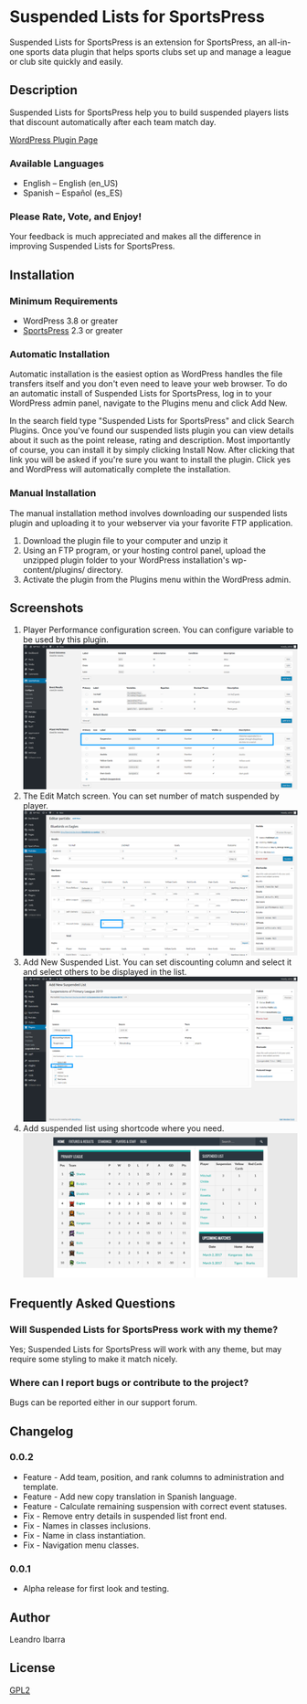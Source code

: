# Suspended Lists for SportsPress

Suspended Lists for SportsPress is an extension for SportsPress, an all-in-one sports data plugin that helps sports clubs set up and manage a league or club site quickly and easily.

## Description

Suspended Lists for SportsPress help you to build suspended players lists that discount automatically after each team match day.

[WordPress Plugin Page](https://wordpress.org/plugins/suspended-lists-for-sportspress/)

### Available Languages
- English – English (en_US)
- Spanish – Español (es_ES)

### Please Rate, Vote, and Enjoy!
Your feedback is much appreciated and makes all the difference in improving Suspended Lists for SportsPress.

## Installation

### Minimum Requirements
- WordPress 3.8 or greater
- [SportsPress](https://wordpress.org/plugins/sportspress/) 2.3 or greater

### Automatic Installation

Automatic installation is the easiest option as WordPress handles the file transfers itself and you don't even need to leave your web browser. To do an automatic install of Suspended Lists for SportsPress, log in to your WordPress admin panel, navigate to the Plugins menu and click Add New.

In the search field type "Suspended Lists for SportsPress" and click Search Plugins. Once you've found our suspended lists plugin you can view details about it such as the point release, rating and description. Most importantly of course, you can install it by simply clicking Install Now. After clicking that link you will be asked if you're sure you want to install the plugin. Click yes and WordPress will automatically complete the installation.

### Manual Installation

The manual installation method involves downloading our suspended lists plugin and uploading it to your webserver via your favorite FTP application.

1. Download the plugin file to your computer and unzip it
2. Using an FTP program, or your hosting control panel, upload the unzipped plugin folder to your WordPress installation's wp-content/plugins/ directory.
3. Activate the plugin from the Plugins menu within the WordPress admin.

## Screenshots

1. Player Performance configuration screen. You can configure variable to be used by this plugin.
![Player Performance configuration screen. You can configure variable to be used by this plugin.](assets/images/screenshot-1.png)
2. The Edit Match screen. You can set number of match suspended by player.
![The Edit Match screen. You can set number of match suspended by player.](assets/images/screenshot-2.png)
3. Add New Suspended List. You can set discounting column and select it and select others to be displayed in the list.
![Add New Suspended List. You can set discounting column and select it and select others to be displayed in the list.](assets/images/screenshot-3.png)
4. Add suspended list using shortcode where you need.
![Add suspended list using shortcode where you need.](assets/images/screenshot-4.png)

## Frequently Asked Questions

### Will Suspended Lists for SportsPress work with my theme?

Yes; Suspended Lists for SportsPress will work with any theme, but may require some styling to make it match nicely.

### Where can I report bugs or contribute to the project?

Bugs can be reported either in our support forum.

## Changelog

### 0.0.2
- Feature - Add team, position, and rank columns to administration and template.
- Feature - Add new copy translation in Spanish language.
- Feature - Calculate remaining suspension with correct event statuses.
- Fix - Remove entry details in suspended list front end.
- Fix - Names in classes inclusions.
- Fix - Name in class instantiation.
- Fix - Navigation menu classes.

### 0.0.1
- Alpha release for first look and testing.

## Author
Leandro Ibarra

## License
[GPL2](https://www.gnu.org/licenses/gpl-2.0.html)